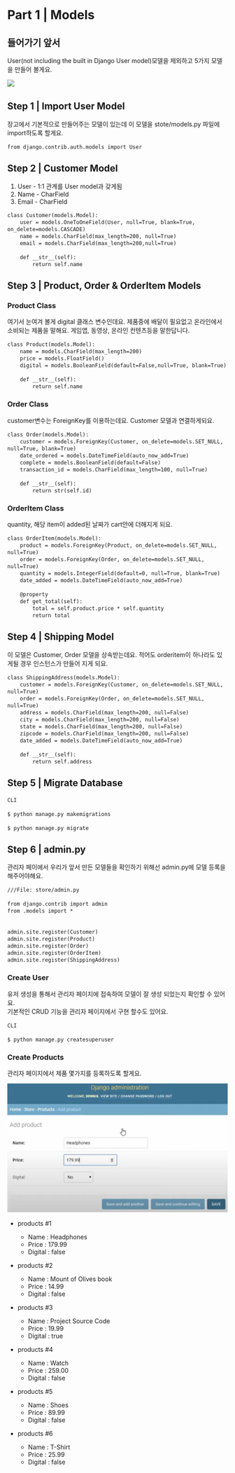 # Part 1 \| Models

## 들어가기 앞서

User\(not including the built in Django User model\)모델을 제외하고 5가지 모델을 만들어 볼게요.

 [![](https://github.com/osori-magu/osori-gitdocs/raw/master/.gitbook/assets/image%20%28392%29.png)](https://github.com/osori-magu/osori-gitdocs/blob/master/.gitbook/assets/image%20%28392%29.png)

## Step 1 \| Import User Model

장고에서 기본적으로 만들어주는 모델이 있는데 이 모델을 stote/models.py 파일에 import하도록 할게요. 

```text
from django.contrib.auth.models import User
```

## Step 2 \| Customer Model

1. User - 1:1 관계를 User model과 갖게됨
2. Name - CharField
3. Email - CharField

```text
class Customer(models.Model):
	user = models.OneToOneField(User, null=True, blank=True, on_delete=models.CASCADE)
	name = models.CharField(max_length=200, null=True)
	email = models.CharField(max_length=200,null=True)

	def __str__(self):
		return self.name
```

## Step 3 \| Product, Order & OrderItem Models 

### Product Class

여기서 눈여겨 볼게 digital 클래스 변수인데요. 제품중에 배달이 필요없고 온라인에서 소비되는 제품을 말해요. 게임앱, 동영상, 온라인 컨텐츠등을 말한답니다.

```text
class Product(models.Model):
	name = models.CharField(max_length=200)
	price = models.FloatField()
	digital = models.BooleanField(default=False,null=True, blank=True)

	def __str__(self):
		return self.name

```

### Order Class

customer변수는 ForeignKey를 이용하는데요. Customer 모델과 연결하게되요.

```text
class Order(models.Model):
	customer = models.ForeignKey(Customer, on_delete=models.SET_NULL, null=True, blank=True)
	date_ordered = models.DateTimeField(auto_now_add=True)
	complete = models.BooleanField(default=False)
	transaction_id = models.CharField(max_length=100, null=True)

	def __str__(self):
		return str(self.id)
```

### OrderItem Class

quantity, 해당 item이 added된 날짜가 cart안에 더해지게 되요. 

```text
class OrderItem(models.Model):
	product = models.ForeignKey(Product, on_delete=models.SET_NULL, null=True)
	order = models.ForeignKey(Order, on_delete=models.SET_NULL, null=True)
	quantity = models.IntegerField(default=0, null=True, blank=True)
	date_added = models.DateTimeField(auto_now_add=True)

	@property
	def get_total(self):
		total = self.product.price * self.quantity
		return total
```

## Step 4 \| Shipping Model

이 모델은 Customer, Order 모델을 상속받는데요.  적어도 orderitem이 하나라도 있게될 경우 인스턴스가 만들어 지게 되요.

```text
class ShippingAddress(models.Model):
	customer = models.ForeignKey(Customer, on_delete=models.SET_NULL, null=True)
	order = models.ForeignKey(Order, on_delete=models.SET_NULL, null=True)
	address = models.CharField(max_length=200, null=False)
	city = models.CharField(max_length=200, null=False)
	state = models.CharField(max_length=200, null=False)
	zipcode = models.CharField(max_length=200, null=False)
	date_added = models.DateTimeField(auto_now_add=True)

	def __str__(self):
		return self.address
```

## Step 5 \| Migrate Database

```text
CLI

$ python manage.py makemigrations

$ python manage.py migrate
```

## Step 6 \| admin.py

관리자 페이에서 우리가 앞서 만든 모델들을  확인하기 위해선 admin.py에 모델 등록을 해주어야해요.

```text
///File: store/admin.py

from django.contrib import admin
from .models import *


admin.site.register(Customer)
admin.site.register(Product)
admin.site.register(Order)
admin.site.register(OrderItem)
admin.site.register(ShippingAddress)
```

### Create User

유저 생성을 통해서 관리자 페이지에 접속하여 모델이 잘 생성 되었는지 확인할 수 있어요.   
기본적인 CRUD 기능을 관리자 페이지에서 구현 할수도 있어요.

```text
CLI

$ python manage.py createsuperuser
```

### Create Products

관리자 페이지에서 제품 몇가지를 등록하도록 할게요. 

![](../../../../.gitbook/assets/image%20%28422%29.png)

* products \#1
  * Name : Headphones
  * Price : 179.99
  *  Digital : false



* products \#2
  * Name : Mount of Olives book
  * Price : 14.99
  *  Digital : false



* products \#3
  * Name : Project Source Code
  * Price : 19.99
  *  Digital : true



* products \#4
  * Name : Watch
  * Price : 259.00
  *  Digital : false



* products \#5
  * Name : Shoes
  * Price : 89.99
  *  Digital : false



* products \#6
  * Name : T-Shirt
  * Price : 25.99
  *  Digital : false



